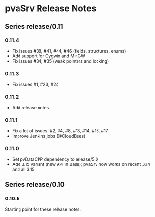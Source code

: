 # pvaSrv Release Notes

## Series release/0.11

### 0.11.4
* Fix issues #38, #41, #44, #46 (fields, structures, enums)
* Add support for Cygwin and MinGW
* Fix issues #34, #35 (weak pointers and locking)

### 0.11.3
* Fix issues #1, #23, #24

### 0.11.2
* Add release notes

### 0.11.1
* Fix a lot of issues:
  #2, #4, #8, #13, #14, #16, #17
* Improve Jenkins jobs (@CloudBees)

### 0.11.0
* Set pvDataCPP dependency to release/5.0
* Add 3.15 variant (new API in Base);
  pvaSrv now works on recent 3.14 and all 3.15

## Series release/0.10

### 0.10.5
Starting point for these release notes.
